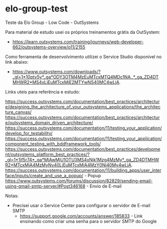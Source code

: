 # elo-group-test
Teste da Elo Group - Low Code - OutSystems

Para material de estudo usei os próprios treinamentos grátis da OutSystem:
  - https://learn.outsystems.com/training/journeys/web-developer-662/outsystems-overview/o11/2155

Como ferramenta de desenvolvimento utilizei o Service Studio disponível no link abaixo:
  - https://www.outsystems.com/downloads/?_gl=1*10ptv5y*_ga*ODY3OTM4MzEuMTcxMTQ4MDc1NA..*_ga_ZD4DTMHWR2*MS4xLjEuMTcxMjE2MTYwNS40MC4wLjA.

Links uteis para referência e estudo:

https://success.outsystems.com/documentation/best_practices/architecture/designing_the_architecture_of_your_outsystems_applications/the_architecture_canvas/
https://success.outsystems.com/documentation/best_practices/architecture/outsystems_domain_driven_architecture/
https://success.outsystems.com/documentation/11/testing_your_application/develop_for_testability/
https://success.outsystems.com/documentation/11/testing_your_application/component_testing_with_bddframework_tools/
https://success.outsystems.com/documentation/best_practices/development/outsystems_platform_best_practices/?_gl=1*1if5r74*_ga*MjAwMjU1OTU3MS4xNjk1Mzg4MzMy*_ga_ZD4DTMHWR2*MTcxMjA4MzMyNy40LjEuMTcxMjA4MzY0Ni40My4wLjA.
https://success.outsystems.com/documentation/11/building_apps/user_interface/inputs/create_and_use_a_popup/ - Popup
https://www.outsystems.com/forums/discussion/82829/sending-email-using-gmail-smtp-server/#Post346168 - Envio de E-mail

Notas:

* Precisei usar o Service Center para configurar o servidor de E-mail SMTP
  - https://support.google.com/accounts/answer/185833 - Link ensinando como criar uma senha para o servidor SMTP do Google
